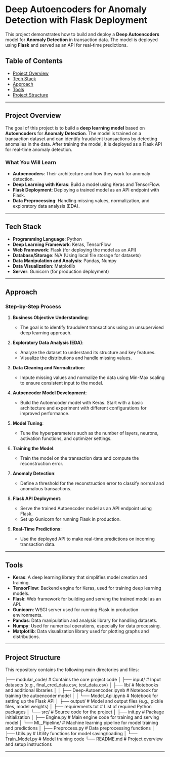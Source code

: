 # Deep Autoencoders for Anomaly Detection with Flask Deployment

This project demonstrates how to build and deploy a **Deep Autoencoders** model for **Anomaly Detection** in transaction data. The model is deployed using **Flask** and served as an API for real-time predictions.

## Table of Contents

- [Project Overview](#project-overview)
- [Tech Stack](#tech-stack)
- [Approach](#approach)
- [Tools](#tools)
- [Project Structure](#project-structure)


---

## Project Overview

The goal of this project is to build a **deep learning model** based on **Autoencoders** for **Anomaly Detection**. The model is trained on a transaction dataset and can identify fraudulent transactions by detecting anomalies in the data. After training the model, it is deployed as a Flask API for real-time anomaly detection.

### What You Will Learn

- **Autoencoders**: Their architecture and how they work for anomaly detection.
- **Deep Learning with Keras**: Build a model using Keras and TensorFlow.
- **Flask Deployment**: Deploying a trained model as an API endpoint with Flask.
- **Data Preprocessing**: Handling missing values, normalization, and exploratory data analysis (EDA).

---

## Tech Stack

- **Programming Language**: Python
- **Deep Learning Framework**: Keras, TensorFlow
- **Web Framework**: Flask (for deploying the model as an API)
- **Database/Storage**: N/A (Using local file storage for datasets)
- **Data Manipulation and Analysis**: Pandas, Numpy
- **Data Visualization**: Matplotlib
- **Server**: Gunicorn (for production deployment)

---

## Approach

### Step-by-Step Process

1. **Business Objective Understanding**:
   - The goal is to identify fraudulent transactions using an unsupervised deep learning approach.
   
2. **Exploratory Data Analysis (EDA)**:
   - Analyze the dataset to understand its structure and key features.
   - Visualize the distributions and handle missing values.

3. **Data Cleaning and Normalization**:
   - Impute missing values and normalize the data using Min-Max scaling to ensure consistent input to the model.

4. **Autoencoder Model Development**:
   - Build the Autoencoder model with Keras. Start with a basic architecture and experiment with different configurations for improved performance.

5. **Model Tuning**:
   - Tune the hyperparameters such as the number of layers, neurons, activation functions, and optimizer settings.

6. **Training the Model**:
   - Train the model on the transaction data and compute the reconstruction error.

7. **Anomaly Detection**:
   - Define a threshold for the reconstruction error to classify normal and anomalous transactions.

8. **Flask API Deployment**:
   - Serve the trained Autoencoder model as an API endpoint using Flask.
   - Set up Gunicorn for running Flask in production.

9. **Real-Time Predictions**:
   - Use the deployed API to make real-time predictions on incoming transaction data.

---

## Tools

- **Keras**: A deep learning library that simplifies model creation and training.
- **TensorFlow**: Backend engine for Keras, used for training deep learning models.
- **Flask**: Web framework for building and serving the trained model as an API.
- **Gunicorn**: WSGI server used for running Flask in production environments.
- **Pandas**: Data manipulation and analysis library for handling datasets.
- **Numpy**: Used for numerical operations, especially for data processing.
- **Matplotlib**: Data visualization library used for plotting graphs and distributions.

---

## Project Structure

This repository contains the following main directories and files:

├── modular_code/ # Contains the core project code
│ ├── input/ # Input datasets (e.g., final_cred_data.csv, test_data.csv)
│ ├── lib/ # Notebooks and additional libraries
│ │ ├── Deep-Autoencoder.ipynb # Notebook for training the autoencoder model
│ │ └── Model_Api.ipynb # Notebook for setting up the Flask API
│ ├── output/ # Model and output files (e.g., pickle files, model weights)
│ ├── requirements.txt # List of required Python packages
│ └── src/ # Source code for the project
│ ├── init.py # Package initialization
│ ├── Engine.py # Main engine code for training and serving model
│ └── ML_Pipeline/ # Machine learning pipeline for model training and predictions
│ ├── Preprocess.py # Data preprocessing functions
│ ├── Utils.py # Utility functions for model saving/loading
│ └── Train_Model.py # Model training code
└── README.md # Project overview and setup instructions


---

